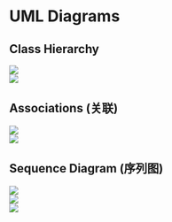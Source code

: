 # UML Diagrams

## Class Hierarchy

<img src="https://github.com/Ziang-Lu/edX-Software-Object-Oriented-Design/blob/master/1-UML Diagrams/class_hierarchy.png?raw=true">

<br>

<img src="https://github.com/Ziang-Lu/edX-Software-Object-Oriented-Design/blob/master/1-UML Diagrams/class_hierarchy_example.png?raw=true">

<br>

## Associations (关联)

<img src="https://github.com/Ziang-Lu/edX-Software-Object-Oriented-Design/blob/master/1-UML Diagrams/associations.png?raw=true">

<br>

<img src="https://github.com/Ziang-Lu/edX-Software-Object-Oriented-Design/blob/master/1-UML Diagrams/associations_example.png?raw=true">

<br>

## Sequence Diagram (序列图)

<img src="https://github.com/Ziang-Lu/edX-Software-Object-Oriented-Design/blob/master/UML Diagrams/sequence_diagram.png?raw=true">

<br>

<img src="https://github.com/Ziang-Lu/edX-Software-Object-Oriented-Design/blob/master/1-UML Diagrams/sequence_diagram_simple.png?raw=true">

<br>

<img src="https://github.com/Ziang-Lu/edX-Software-Object-Oriented-Design/blob/master/1-UML Diagrams/sequence_diagram_loop.png?raw=true">

